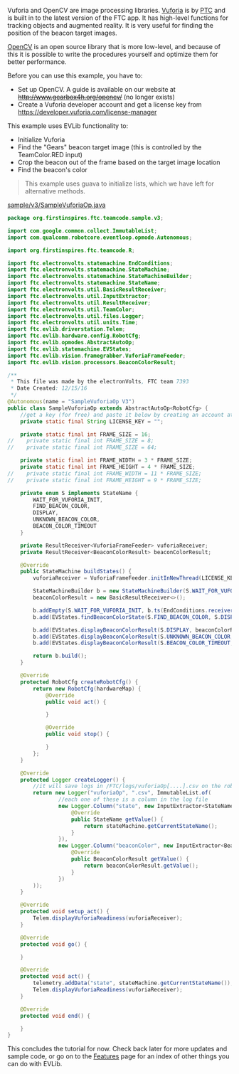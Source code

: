 Vuforia and OpenCV are image processing libraries. [Vuforia](https://www.vuforia.com/) is by [PTC](http://www.ptc.com/) and is built in to the latest version of the FTC app. It has high-level functions for tracking objects and augmented reality. It is very useful for finding the position of the beacon target images.

[OpenCV](http://opencv.org/) is an open source library that is more low-level, and because of this it is possible to write the procedures yourself and optimize them for better performance.

Before you can use this example, you have to:

* Set up OpenCV. A guide is available on our website at ~~http://www.gearbox4h.org/opencv/~~ (no longer exists)
* Create a Vuforia developer account and get a license key from https://developer.vuforia.com/license-manager

This example uses EVLib functionality to:

* Initialize Vuforia
* Find the "Gears" beacon target image (this is controlled by the TeamColor.RED input)
* Crop the beacon out of the frame based on the target image location
* Find the beacon's color

> This example uses guava to initialize lists, which we have left for alternative methods.

[sample/v3/SampleVuforiaOp.java](https://github.com/FTC7393/EVLib/blob/master/sample/v3/SampleVuforiaOp.java)
```java
package org.firstinspires.ftc.teamcode.sample.v3;

import com.google.common.collect.ImmutableList;
import com.qualcomm.robotcore.eventloop.opmode.Autonomous;

import org.firstinspires.ftc.teamcode.R;

import ftc.electronvolts.statemachine.EndConditions;
import ftc.electronvolts.statemachine.StateMachine;
import ftc.electronvolts.statemachine.StateMachineBuilder;
import ftc.electronvolts.statemachine.StateName;
import ftc.electronvolts.util.BasicResultReceiver;
import ftc.electronvolts.util.InputExtractor;
import ftc.electronvolts.util.ResultReceiver;
import ftc.electronvolts.util.TeamColor;
import ftc.electronvolts.util.files.Logger;
import ftc.electronvolts.util.units.Time;
import ftc.evlib.driverstation.Telem;
import ftc.evlib.hardware.config.RobotCfg;
import ftc.evlib.opmodes.AbstractAutoOp;
import ftc.evlib.statemachine.EVStates;
import ftc.evlib.vision.framegrabber.VuforiaFrameFeeder;
import ftc.evlib.vision.processors.BeaconColorResult;

/**
 * This file was made by the electronVolts, FTC team 7393
 * Date Created: 12/15/16
 */
@Autonomous(name = "SampleVuforiaOp V3")
public class SampleVuforiaOp extends AbstractAutoOp<RobotCfg> {
    //get a key (for free) and paste it below by creating an account at https://developer.vuforia.com/license-manager
    private static final String LICENSE_KEY = "";

    private static final int FRAME_SIZE = 16;
//    private static final int FRAME_SIZE = 8;
//    private static final int FRAME_SIZE = 64;

    private static final int FRAME_WIDTH = 3 * FRAME_SIZE;
    private static final int FRAME_HEIGHT = 4 * FRAME_SIZE;
//    private static final int FRAME_WIDTH = 11 * FRAME_SIZE;
//    private static final int FRAME_HEIGHT = 9 * FRAME_SIZE;

    private enum S implements StateName {
        WAIT_FOR_VUFORIA_INIT,
        FIND_BEACON_COLOR,
        DISPLAY,
        UNKNOWN_BEACON_COLOR,
        BEACON_COLOR_TIMEOUT
    }

    private ResultReceiver<VuforiaFrameFeeder> vuforiaReceiver;
    private ResultReceiver<BeaconColorResult> beaconColorResult;

    @Override
    public StateMachine buildStates() {
        vuforiaReceiver = VuforiaFrameFeeder.initInNewThread(LICENSE_KEY, R.id.cameraMonitorViewId, FRAME_WIDTH, FRAME_HEIGHT);

        StateMachineBuilder b = new StateMachineBuilder(S.WAIT_FOR_VUFORIA_INIT);
        beaconColorResult = new BasicResultReceiver<>();

        b.addEmpty(S.WAIT_FOR_VUFORIA_INIT, b.ts(EndConditions.receiverReady(vuforiaReceiver), S.FIND_BEACON_COLOR));
        b.add(EVStates.findBeaconColorState(S.FIND_BEACON_COLOR, S.DISPLAY, S.UNKNOWN_BEACON_COLOR, S.BEACON_COLOR_TIMEOUT, Time.fromSeconds(10), vuforiaReceiver, beaconColorResult, TeamColor.RED, 4, true));

        b.add(EVStates.displayBeaconColorResult(S.DISPLAY, beaconColorResult));
        b.add(EVStates.displayBeaconColorResult(S.UNKNOWN_BEACON_COLOR, beaconColorResult));
        b.add(EVStates.displayBeaconColorResult(S.BEACON_COLOR_TIMEOUT, beaconColorResult));

        return b.build();
    }

    @Override
    protected RobotCfg createRobotCfg() {
        return new RobotCfg(hardwareMap) {
            @Override
            public void act() {

            }

            @Override
            public void stop() {

            }
        };
    }

    @Override
    protected Logger createLogger() {
        //it will save logs in /FTC/logs/vuforiaOp[....].csv on the robot controller phone
        return new Logger("vuforiaOp", ".csv", ImmutableList.of(
                //each one of these is a column in the log file
                new Logger.Column("state", new InputExtractor<StateName>() {
                    @Override
                    public StateName getValue() {
                        return stateMachine.getCurrentStateName();
                    }
                }),
                new Logger.Column("beaconColor", new InputExtractor<BeaconColorResult>() {
                    @Override
                    public BeaconColorResult getValue() {
                        return beaconColorResult.getValue();
                    }
                })
        ));
    }

    @Override
    protected void setup_act() {
        Telem.displayVuforiaReadiness(vuforiaReceiver);
    }

    @Override
    protected void go() {

    }

    @Override
    protected void act() {
        telemetry.addData("state", stateMachine.getCurrentStateName());
        Telem.displayVuforiaReadiness(vuforiaReceiver);
    }

    @Override
    protected void end() {

    }
}
```

This concludes the tutorial for now. Check back later for more updates and sample code, or go on to
the [Features](Features.md) page for an index of other things you can do with EVLib.